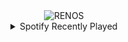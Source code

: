 <div align="center">
<picture>
    <source media="(prefers-color-scheme: dark)" srcset="https://i.ibb.co/Kjj8wH3/output-gif.gif">
    <source media="(prefers-color-scheme: light)" srcset="https://i.ibb.co/Kjj8wH3/output-gif.gif">
    <img alt="RENOS" src="https://i.ibb.co/Kjj8wH3/output-gif.gif">
</picture>
<details>
<summary>Spotify Recently Played</summary>
<img src="https://spotify-recently-played-readme.vercel.app/api?user=31d6d6zerc5ct6kck32na2ozsqf4&unique=1&width=400" alt="Spotify" />
</details>
</div>

<!-- Image deletion URL: https://ibb.co/tMM1X5W/e11b89a225daee70e90d939614d03fd8 -->